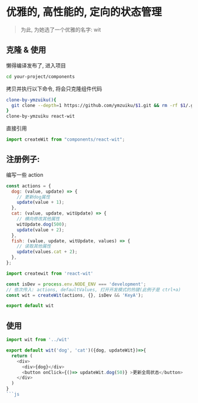 # 优雅的, 高性能的, 定向的状态管理

> 为此, 为她选了一个优雅的名字: wit


## 克隆 & 使用

懒得编译发布了, 进入项目

```sh
cd your-project/components
```

拷贝并执行以下命令, 将会只克隆组件代码

```sh
clone-by-ymzuiku(){
  git clone --depth=1 https://github.com/ymzuiku/$1.git && rm -rf $1/.git $1/.gitignore
}
clone-by-ymzuiku react-wit
```

直接引用

```js
import createWit from "components/react-wit";
```

## 注册例子:

编写一些 action

```js
const actions = {
  dog: (value, update) => {
    // 更新dog属性
    update(value + 1);
  },
  cat: (value, update, witUpdate) => {
    // 横向修改其他属性
    witUpdate.dog(500);
    update(value + 2);
  },
  fish: (value, update, witUpdate, values) => {
    // 读取其他属性
    update(values.cat + 2);
  },
};
```

```js
import createwit from 'react-wit'

const isDev = process.env.NODE_ENV === 'development';
// 依次传入: actions, defaultValues, 打开开发模式的热键(此例子是 ctrl+a)
const wit = createWit(actions, {}, isDev && 'KeyA');

export default wit
```

## 使用

```js
import wit from '../wit'

export default wit('dog', 'cat')({dog, updateWit})=>{
  return (
    <div>
      <div>{dog}</div>
      <button onClick={()=> updateWit.dog(50)} >更新全局状态</button>
    </div>
  )
}
```js